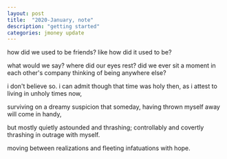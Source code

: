 ```yaml
---
layout: post
title:  "2020-January, note"
description: "getting started"
categories: jmoney update
---
```

how did we used to be friends?
like how
did it used to be?

what would we say?
where did our eyes rest?
did we ever sit a moment in each other's company
thinking of being anywhere else?

i don't believe so.
i can admit though that time was holy then,
as i attest to living in unholy times now,

surviving on a dreamy suspicion
that someday, having thrown myself away
will come in handy,

but mostly quietly astounded and thrashing;
controllably and covertly thrashing
in outrage with myself.

moving between realizations and
fleeting infatuations with hope.
